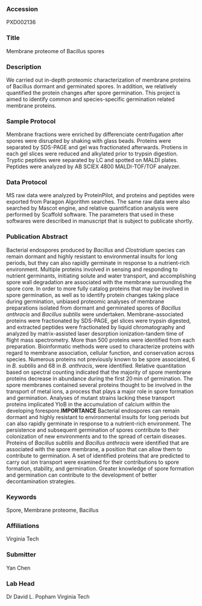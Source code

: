 ### Accession
PXD002136

### Title
Membrane proteome of Bacillus spores

### Description
We carried out in-depth proteomic characterization of membrane proteins of Bacillus dormant and germinated spores. In addition, we relatively quantified the protein changes after spore germination. This project is aimed to identify common and species-specific germination related membrane proteins.

### Sample Protocol
Membrane fractions were enriched by differenciate centrifugation after spores were disrupted by shaking with glass beads. Proteins were separated by SDS-PAGE and gel was fractionated afterwards. Protiens in each gel slices were reduced and alkylated prior to trypsin digestion. Tryptic peptides were separated by LC and spotted on MALDI plates. Peptides were analyzed by AB SCIEX 4800 MALDI-TOF/TOF analyzer.

### Data Protocol
MS raw data were analyzed by ProteinPilot, and proteins and peptides were exported from Paragon Algorithm searches. The same raw data were also searched by Mascot engine, and relative quantification analysis were performed by Scaffold software. The parameters that used in these softwares were described in manuscript that is subject to publicate shortly.

### Publication Abstract
Bacterial endospores produced by <i>Bacillus</i> and <i>Clostridium</i> species can remain dormant and highly resistant to environmental insults for long periods, but they can also rapidly germinate in response to a nutrient-rich environment. Multiple proteins involved in sensing and responding to nutrient germinants, initiating solute and water transport, and accomplishing spore wall degradation are associated with the membrane surrounding the spore core. In order to more fully catalog proteins that may be involved in spore germination, as well as to identify protein changes taking place during germination, unbiased proteomic analyses of membrane preparations isolated from dormant and germinated spores of <i>Bacillus anthracis</i> and <i>Bacillus subtilis</i> were undertaken. Membrane-associated proteins were fractionated by SDS-PAGE, gel slices were trypsin digested, and extracted peptides were fractionated by liquid chromatography and analyzed by matrix-assisted laser desorption ionization-tandem time of flight mass spectrometry. More than 500 proteins were identified from each preparation. Bioinformatic methods were used to characterize proteins with regard to membrane association, cellular function, and conservation across species. Numerous proteins not previously known to be spore associated, 6 in <i>B. subtilis</i> and 68 in <i>B. anthracis</i>, were identified. Relative quantitation based on spectral counting indicated that the majority of spore membrane proteins decrease in abundance during the first 20&#x2009;min of germination. The spore membranes contained several proteins thought to be involved in the transport of metal ions, a process that plays a major role in spore formation and germination. Analyses of mutant strains lacking these transport proteins implicated YloB in the accumulation of calcium within the developing forespore.<b>IMPORTANCE</b> Bacterial endospores can remain dormant and highly resistant to environmental insults for long periods but can also rapidly germinate in response to a nutrient-rich environment. The persistence and subsequent germination of spores contribute to their colonization of new environments and to the spread of certain diseases. Proteins of <i>Bacillus subtilis</i> and <i>Bacillus anthracis</i> were identified that are associated with the spore membrane, a position that can allow them to contribute to germination. A set of identified proteins that are predicted to carry out ion transport were examined for their contributions to spore formation, stability, and germination. Greater knowledge of spore formation and germination can contribute to the development of better decontamination strategies.

### Keywords
Spore, Membrane proteome, Bacillus

### Affiliations
Virginia Tech

### Submitter
Yan Chen

### Lab Head
Dr David L. Popham
Virginia Tech


